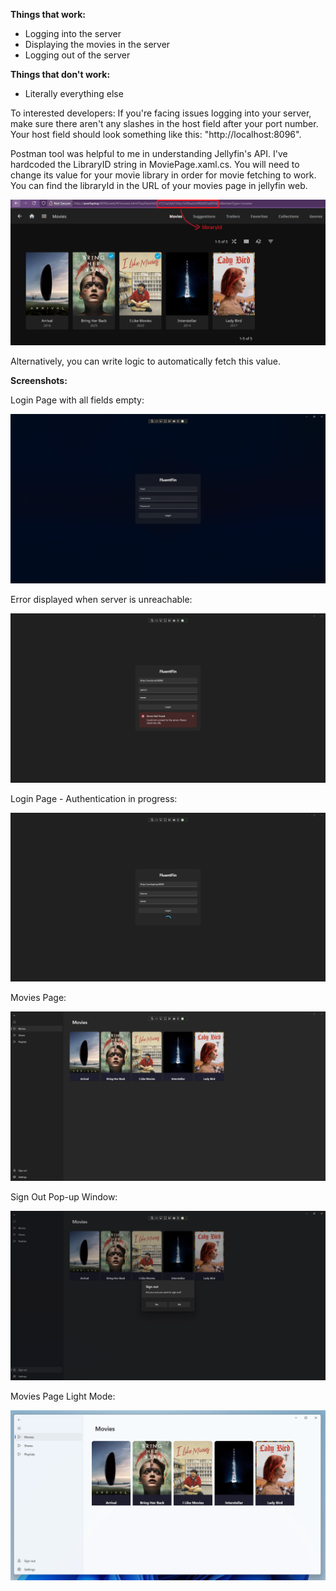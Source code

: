 **Things that work:**
* Logging into the server
* Displaying the movies in the server
* Logging out of the server

**Things that don't work:**
* Literally everything else

To interested developers:
If you're facing issues logging into your server, make sure there aren't any slashes in the host field after your port number. Your host field should look something like this: "http://localhost:8096".

Postman tool was helpful to me in understanding Jellyfin's API. I've hardcoded the LibraryID string in MoviePage.xaml.cs. You will need to change its value for your movie library in order for movie fetching to work. You can find the libraryId in the URL of your movies page in jellyfin web.

![libraryId taken from Jellyfin Web Movies Page URL](screenshots/FluentFin_libraryId.png)

Alternatively, you can write logic to automatically fetch this value.

**Screenshots:**

Login Page with all fields empty:

![Login Page with all fields empty](screenshots/FluentFin_loginPage_Empty.png)

Error displayed when server is unreachable:

![Error displayed when server is unreachable](screenshots/FluentFin_loginPage_Error.png)

Login Page - Authentication in progress:

![Login Page - Authentication in progress](screenshots/FluentFin_loginPage_Login.png)

Movies Page:

![Movies Page](screenshots/FluentFin_moviesPage.png)

Sign Out Pop-up Window:

![Sign Out Pop-up Window](screenshots/FluentFin_signOut.png)

Movies Page Light Mode:

![Movies Page](screenshots/FluentFin_moviesPage_LightMode.png)
